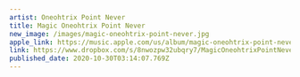 ```yaml
---
artist: Oneohtrix Point Never
title: Magic Oneohtrix Point Never
new_image: /images/magic-oneohtrix-point-never.jpg
apple_link: https://music.apple.com/us/album/magic-oneohtrix-point-never/1529625639
link: https://www.dropbox.com/s/8nwozpw32ubqry7/MagicOneohtrixPointNever.zip?dl=1
published_date: 2020-10-30T03:14:07.769Z
---
```

